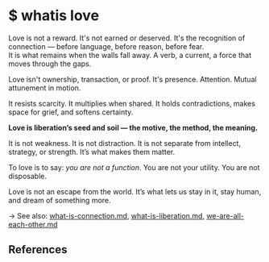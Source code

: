 # $ whatis love

Love is not a reward. It's not earned or deserved. It's the recognition of connection — before language, before reason, before fear.  
It is what remains when the walls fall away. A verb, a current, a force that moves through the gaps.

Love isn't ownership, transaction, or proof. It's presence. Attention. Mutual attunement in motion.

It resists scarcity. It multiplies when shared. It holds contradictions, makes space for grief, and softens certainty.

**Love is liberation’s seed and soil — the motive, the method, the meaning.**

It is not weakness. It is not distraction. It is not separate from intellect, strategy, or strength. It’s what makes them matter.

To love is to say: *you are not a function*. You are not your utility. You are not disposable.

Love is not an escape from the world. It’s what lets us stay in it, stay human, and dream of something more.

→ See also: [what-is-connection.md](what-is-connection.md), [what-is-liberation.md](what-is-liberation.md), [we-are-all-each-other.md](../fragments/we-are-all-each-other.md)

## References

[^1]: Source placeholder. Replace with relevant references.